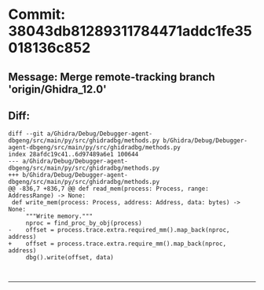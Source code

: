 # Commit: 38043db81289311784471addc1fe35018136c852
## Message: Merge remote-tracking branch 'origin/Ghidra_12.0'
## Diff:
```
diff --git a/Ghidra/Debug/Debugger-agent-dbgeng/src/main/py/src/ghidradbg/methods.py b/Ghidra/Debug/Debugger-agent-dbgeng/src/main/py/src/ghidradbg/methods.py
index 28afdc19c41..6d97489a6e1 100644
--- a/Ghidra/Debug/Debugger-agent-dbgeng/src/main/py/src/ghidradbg/methods.py
+++ b/Ghidra/Debug/Debugger-agent-dbgeng/src/main/py/src/ghidradbg/methods.py
@@ -836,7 +836,7 @@ def read_mem(process: Process, range: AddressRange) -> None:
 def write_mem(process: Process, address: Address, data: bytes) -> None:
     """Write memory."""
     nproc = find_proc_by_obj(process)
-    offset = process.trace.extra.required_mm().map_back(nproc, address)
+    offset = process.trace.extra.require_mm().map_back(nproc, address)
     dbg().write(offset, data)
 
 
```
-----------------------------------
